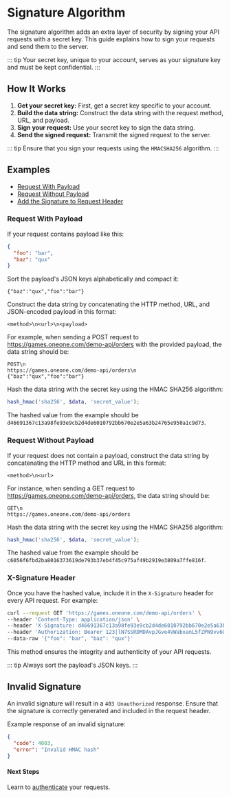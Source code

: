 # Signature Algorithm

The signature algorithm adds an extra layer of security by signing your API requests with a secret key. This guide explains how to sign your requests and send them to the server.

::: tip
Your secret key, unique to your account, serves as your signature key and must be kept confidential.
:::

## How It Works

1. **Get your secret key:** First, get a secret key specific to your account.
2. **Build the data string:** Construct the data string with the request method, URL, and payload.
3. **Sign your request:** Use your secret key to sign the data string.
4. **Send the signed request:** Transmit the signed request to the server.

::: tip
Ensure that you sign your requests using the `HMACSHA256` algorithm.
:::

## Examples

- [Request With Payload](#request-with-payload)
- [Request Without Payload](#request-without-payload)
- [Add the Signature to Request Header](#x-signature-header)

### Request With Payload

If your request contains payload like this:

```json
{
  "foo": "bar",
  "baz": "qux"
}
```

Sort the payload's JSON keys alphabetically and compact it:

```plaintext
{"baz":"qux","foo":"bar"}
```

Construct the data string by concatenating the HTTP method, URL, and JSON-encoded payload in this format:

```plaintext
<method>\n<url>\n<payload>
```

For example, when sending a POST request to https://games.oneone.com/demo-api/orders with the provided payload, the data string should be:

```plaintext
POST\n
https://games.oneone.com/demo-api/orders\n
{"baz":"qux","foo":"bar"}
```

Hash the data string with the secret key using the HMAC SHA256 algorithm:

```php
hash_hmac('sha256', $data, 'secret_value');
```

The hashed value from the example should be `d46691367c13a98fe93e9cb2d4de6010792bb670e2e5a63b24765e950a1c9d73`.

### Request Without Payload

If your request does not contain a payload, construct the data string by concatenating the HTTP method and URL in this format:

```plaintext
<method>\n<url>
```

For instance, when sending a GET request to https://games.oneone.com/demo-api/orders, the data string should be:

```plaintext
GET\n
https://games.oneone.com/demo-api/orders
```

Hash the data string with the secret key using the HMAC SHA256 algorithm:

```php
hash_hmac('sha256', $data, 'secret_value');
```

The hashed value from the example should be `c6056f6fbd2ba8016373619de793b37eb4f45c975af49b2919e3809a7ffe816f`.

### X-Signature Header

Once you have the hashed value, include it in the `X-Signature` header for every API request. For example:

```bash
curl --request GET 'https://games.oneone.com/demo-api/orders' \
--header 'Content-Type: application/json' \
--header 'X-Signature: d46691367c13a98fe93e9cb2d4de6010792bb670e2e5a63b24765e950a1c9d73' \
--header 'Authorization: Bearer 123|lN7SSRDMDAvpJGve4VWabxanL5fZPN9vv6OCJ6IKee413ad8' \
--data-raw '{"foo": "bar", "baz": "qux"}'
```

This method ensures the integrity and authenticity of your API requests.

::: tip
Always sort the payload's JSON keys.
:::

## Invalid Signature

An invalid signature will result in a `403 Unauthorized` response. Ensure that the signature is correctly generated and included in the request header.

Example response of an invalid signature:

```json
{
  "code": 4003,
  "error": "Invalid HMAC hash"
}
```

#### Next Steps

Learn to [authenticate](/guide/authentication.md) your requests.
